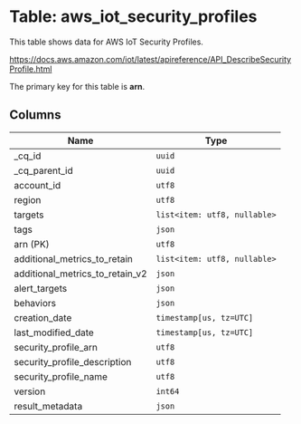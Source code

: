 # Table: aws_iot_security_profiles

This table shows data for AWS IoT Security Profiles.

https://docs.aws.amazon.com/iot/latest/apireference/API_DescribeSecurityProfile.html

The primary key for this table is **arn**.

## Columns

| Name          | Type          |
| ------------- | ------------- |
|_cq_id|`uuid`|
|_cq_parent_id|`uuid`|
|account_id|`utf8`|
|region|`utf8`|
|targets|`list<item: utf8, nullable>`|
|tags|`json`|
|arn (PK)|`utf8`|
|additional_metrics_to_retain|`list<item: utf8, nullable>`|
|additional_metrics_to_retain_v2|`json`|
|alert_targets|`json`|
|behaviors|`json`|
|creation_date|`timestamp[us, tz=UTC]`|
|last_modified_date|`timestamp[us, tz=UTC]`|
|security_profile_arn|`utf8`|
|security_profile_description|`utf8`|
|security_profile_name|`utf8`|
|version|`int64`|
|result_metadata|`json`|